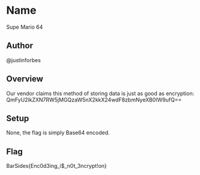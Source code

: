 # Name
Supe Mario 64

## Author
@justinforbes

## Overview
Our vendor claims this method of storing data is just as good as encryption: QmFyU2lkZXN7RW5jMGQzaW5nX2kkX24wdF8zbmNyeXB0IW9ufQ==

## Setup
None, the flag is simply Base64 encoded.

## Flag
BarSides{Enc0d3ing_i$_n0t_3ncrypt!on}